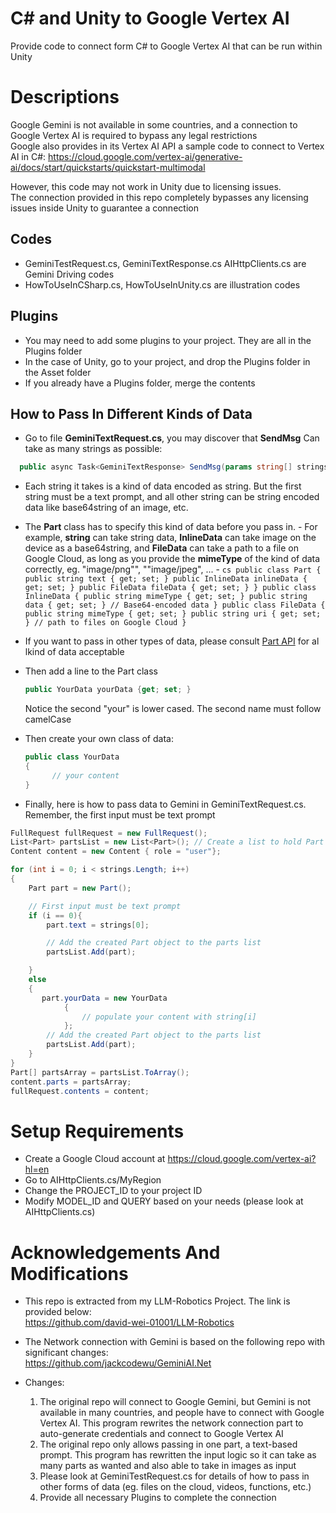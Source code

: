 # C# and Unity to Google Vertex AI
Provide code to connect form C# to Google Vertex AI that can be run within Unity

# Descriptions
Google Gemini is not available in some countries, and a connection to Google Vertex AI is required to bypass any legal restrictions\
Google also provides in its Vertex AI API a sample code to connect to Vertex AI in C#:
https://cloud.google.com/vertex-ai/generative-ai/docs/start/quickstarts/quickstart-multimodal

However, this code may not work in Unity due to licensing issues.\
The connection provided in this repo completely bypasses any licensing issues inside Unity to guarantee a connection

## Codes
- GeminiTestRequest.cs, GeminiTextResponse.cs AIHttpClients.cs are Gemini Driving codes
- HowToUseInCSharp.cs, HowToUseInUnity.cs are illustration codes

## Plugins
- You may need to add some plugins to your project. They are all in the Plugins folder
- In the case of Unity, go to your project, and drop the Plugins folder in the Asset folder
- If you already have a Plugins folder, merge the contents

## How to Pass In Different Kinds of Data

- Go to file **GeminiTextRequest.cs**, you may discover that **SendMsg** Can take as many strings as possible:
```cs
  public async Task<GeminiTextResponse> SendMsg(params string[] strings)
```
- Each string it takes is a kind of data encoded as string. But the first string must be a text prompt, and all other string can be string encoded data like base64string of an image, etc.
- The **Part** class has to specify this kind of data before you pass in.
      - For example, **string** can take string data, **InlineData** can take image on the device as a base64string, and **FileData** can take a path to a file on Google Cloud, as long as you provide the **mimeType** of the kind of data correctly, eg. "image/png"", ""image/jpeg", ...
      - ```cs
        public class Part
          {
             public string text { get; set; }
             public InlineData inlineData { get; set; }
             public FileData fileData { get; set; }
          }
        public class InlineData
          {
              public string mimeType { get; set; }
              public string data { get; set; } // Base64-encoded data
          }
        public class FileData
          {
              public string mimeType { get; set; }
              public string uri { get; set; } // path to files on Google Cloud
          }
        ```
- If you want to pass in other types of data, please consult [Part API](https://cloud.google.com/dotnet/docs/reference/Google.Cloud.AIPlatform.V1/latest/Google.Cloud.AIPlatform.V1.Part) for al lkind of data acceptable
- Then add a line to the Part class
  ```cs
  public YourData yourData {get; set; }
  ```
  Notice the second "your" is lower cased. The second name must follow camelCase
  
- Then create your own class of data:
  ```cs
  public class YourData
  {
        // your content
  }
  ```
- Finally, here is how to pass data to Gemini in GeminiTextRequest.cs. Remember, the first input must be text prompt
```cs
FullRequest fullRequest = new FullRequest();
List<Part> partsList = new List<Part>(); // Create a list to hold Part objects
Content content = new Content { role = "user"};

for (int i = 0; i < strings.Length; i++)
{
    Part part = new Part();

    // First input must be text prompt
    if (i == 0){
        part.text = strings[0];

        // Add the created Part object to the parts list
        partsList.Add(part);

    }
    else 
    {
       part.yourData = new YourData
            {
                // populate your content with string[i]
            };
        // Add the created Part object to the parts list
        partsList.Add(part);
    }
}
Part[] partsArray = partsList.ToArray();
content.parts = partsArray;
fullRequest.contents = content;
```

# Setup Requirements
- Create a Google Cloud account at https://cloud.google.com/vertex-ai?hl=en 
- Go to AIHttpClients.cs/MyRegion
- Change the PROJECT_ID to your project ID
- Modify MODEL_ID and QUERY based on your needs (please look at AIHttpClients.cs)

# Acknowledgements And Modifications
- This repo is extracted from my LLM-Robotics Project. The link is provided below:\
      https://github.com/david-wei-01001/LLM-Robotics
- The Network connection with Gemini is based on the following repo with significant changes:\
    https://github.com/jackcodewu/GeminiAI.Net

- Changes:
    1. The original repo will connect to Google Gemini, but Gemini is not available in many countries, and people have to connect with Google Vertex AI. This program rewrites the network connection part to auto-generate credentials and connect to Google Vertex AI
    2. The original repo only allows passing in one part, a text-based prompt. This program has rewritten the input logic so it can take as many parts as wanted and also able to take in images as input
    3. Please look at GeminiTestRequest.cs for details of how to pass in other forms of data (eg. files on the cloud, videos, functions, etc.)
    4. Provide all necessary Plugins to complete the connection
